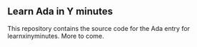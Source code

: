 Learn Ada in Y minutes
----------------------

This repository contains the source code for the Ada entry for
learnxinyminutes. More to come.
